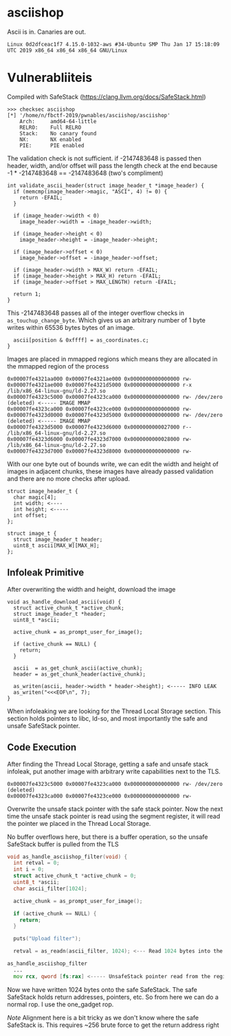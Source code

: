 # asciishop

Ascii is in. Canaries are out.

```
Linux 0d2dfceac1f7 4.15.0-1032-aws #34-Ubuntu SMP Thu Jan 17 15:18:09 UTC 2019 x86_64 x86_64 x86_64 GNU/Linux
```
# Vulnerabliiteis

Compiled with SafeStack (https://clang.llvm.org/docs/SafeStack.html)

```
>>> checksec asciishop
[*] '/home/n/fbctf-2019/pwnables/asciishop/asciishop'
    Arch:     amd64-64-little
    RELRO:    Full RELRO
    Stack:    No canary found
    NX:       NX enabled
    PIE:      PIE enabled
```


The validation check is not sufficient. if -2147483648 is passed then header, width, and/or offset will pass the
length check at the end because -1 * -2147483648 == -2147483648 (two's compliment)

```
int validate_ascii_header(struct image_header_t *image_header) {
  if (memcmp(image_header->magic, "ASCI", 4) != 0) {
    return -EFAIL;
  }

  if (image_header->width < 0)
    image_header->width = -image_header->width;

  if (image_header->height < 0)
    image_header->height = -image_header->height;

  if (image_header->offset < 0)
    image_header->offset = -image_header->offset;

  if (image_header->width > MAX_W) return -EFAIL;
  if (image_header->height > MAX_H) return -EFAIL;
  if (image_header->offset > MAX_LENGTH) return -EFAIL;

  return 1;
}

```

This -2147483648 passes all of the integer overflow checks in `as_touchup_change_byte`. Which gives us an arbitrary number
of 1 byte writes within 65536 bytes bytes of an image.

```
  ascii[position & 0xffff] = as_coordinates.c;
}
```

Images are placed in mmapped regions which means they are allocated in the mmapped region of the process

```
0x00007fe4321aa000 0x00007fe4321ae000 0x0000000000000000 rw-
0x00007fe4321ae000 0x00007fe4321d5000 0x0000000000000000 r-x /lib/x86_64-linux-gnu/ld-2.27.so
0x00007fe4323c5000 0x00007fe4323ca000 0x0000000000000000 rw- /dev/zero (deleted) <----- IMAGE MMAP
0x00007fe4323ca000 0x00007fe4323ce000 0x0000000000000000 rw-
0x00007fe4323d0000 0x00007fe4323d5000 0x0000000000000000 rw- /dev/zero (deleted) <----- IMAGE MMAP
0x00007fe4323d5000 0x00007fe4323d6000 0x0000000000027000 r-- /lib/x86_64-linux-gnu/ld-2.27.so
0x00007fe4323d6000 0x00007fe4323d7000 0x0000000000028000 rw- /lib/x86_64-linux-gnu/ld-2.27.so
0x00007fe4323d7000 0x00007fe4323d8000 0x0000000000000000 rw-
```

With our one byte out of bounds write, we can edit the width and height of images in adjacent chunks, these images have
already passed validation and there are no more checks after upload.

```
struct image_header_t {
  char magic[4];
  int width; <----
  int height; <-----
  int offset;
};

struct image_t {
  struct image_header_t header;
  uint8_t ascii[MAX_W][MAX_H];
};
```

## Infoleak Primitive

After overwriting the width and height, download the image

```
void as_handle_download_ascii(void) {
  struct active_chunk_t *active_chunk;
  struct image_header_t *header;
  uint8_t *ascii;

  active_chunk = as_prompt_user_for_image();

  if (active_chunk == NULL) {
    return;
  }

  ascii  = as_get_chunk_ascii(active_chunk);
  header = as_get_chunk_header(active_chunk);

  as_writen(ascii, header->width * header->height); <----- INFO LEAK
  as_writen("<<<EOF\n", 7);
}
```

When infoleaking we are looking for the Thread Local Storage section. This section holds pointers to libc, ld-so, and most
importantly the safe and unsafe SafeStack pointer.

## Code Execution
After finding the Thread Local Storage, getting a safe and unsafe stack infoleak, put another image with arbitrary write
capabilities next to the TLS.

```
0x00007fe4323c5000 0x00007fe4323ca000 0x0000000000000000 rw- /dev/zero (deleted)
0x00007fe4323ca000 0x00007fe4323ce000 0x0000000000000000 rw-
```

Overwrite the unsafe stack pointer with the safe stack pointer. Now the next time the unsafe stack pointer is read using
the segment register, it will read the pointer we placed in the Thread Local Storage.

No buffer overflows here, but there is a buffer operation, so the unsafe SafeStack buffer is pulled from the TLS
```c
void as_handle_asciishop_filter(void) {
  int retval = 0;
  int i = 0;
  struct active_chunk_t *active_chunk = 0;
  uint8_t *ascii;
  char ascii_filter[1024];

  active_chunk = as_prompt_user_for_image();

  if (active_chunk == NULL) {
    return;
  }

  puts("Upload filter");

  retval = as_readn(ascii_filter, 1024); <--- Read 1024 bytes into the unsafe stack
```

```asm
as_handle_asciishop_filter
  ...
  mov rcx, qword [fs:rax] <----- UnsafeStack pointer read from the register because there is a buffer operation in this frame
```

Now we have written 1024 bytes onto the safe SafeStack. The safe SafeStack holds return addresses, pointers, etc. So from here
we can do a normal rop. I use the one_gadget rop.

_Note_ Alignment here is a bit tricky as we don't know where the safe SafeStack is. This requires ~256 brute force
to get the return address right
